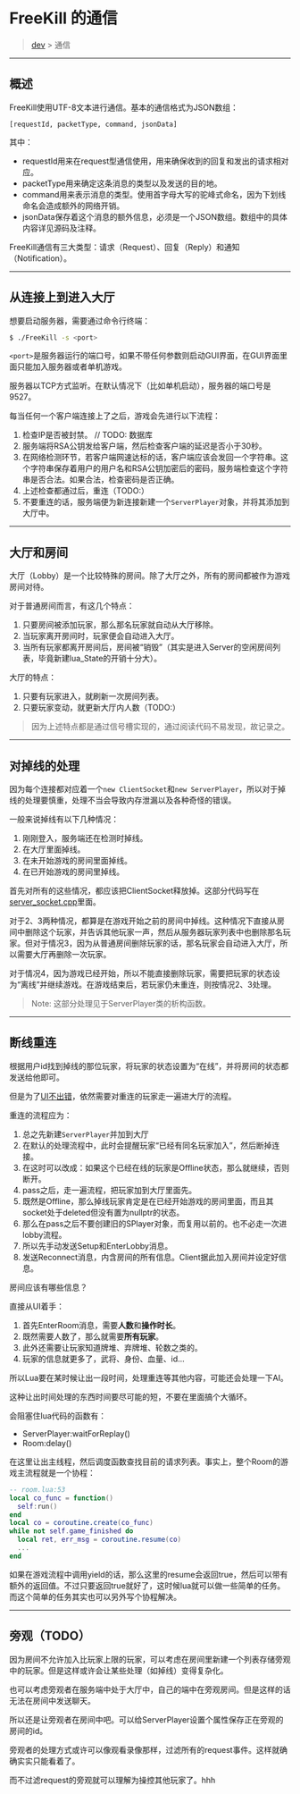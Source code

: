 # FreeKill 的通信

> [dev](./index.md) > 通信

___

## 概述

FreeKill使用UTF-8文本进行通信。基本的通信格式为JSON数组：

`[requestId, packetType, command, jsonData]`

其中：

- requestId用来在request型通信使用，用来确保收到的回复和发出的请求相对应。
- packetType用来确定这条消息的类型以及发送的目的地。
- command用来表示消息的类型。使用首字母大写的驼峰式命名，因为下划线命名会造成额外的网络开销。
- jsonData保存着这个消息的额外信息，必须是一个JSON数组。数组中的具体内容详见源码及注释。

FreeKill通信有三大类型：请求（Request）、回复（Reply）和通知（Notification）。

___

## 从连接上到进入大厅

想要启动服务器，需要通过命令行终端：

```sh
$ ./FreeKill -s <port>
```

`<port>`是服务器运行的端口号，如果不带任何参数则启动GUI界面，在GUI界面里面只能加入服务器或者单机游戏。

服务器以TCP方式监听。在默认情况下（比如单机启动），服务器的端口号是9527。

每当任何一个客户端连接上了之后，游戏会先进行以下流程：

1. 检查IP是否被封禁。   // TODO: 数据库
2. 服务端将RSA公钥发给客户端，然后检查客户端的延迟是否小于30秒。
3. 在网络检测环节，若客户端网速达标的话，客户端应该会发回一个字符串。这个字符串保存着用户的用户名和RSA公钥加密后的密码，服务端检查这个字符串是否合法。如果合法，检查密码是否正确。
4. 上述检查都通过后，重连（TODO:）
5. 不要重连的话，服务端便为新连接新建一个`ServerPlayer`对象，并将其添加到大厅中。

___

## 大厅和房间

大厅（Lobby）是一个比较特殊的房间。除了大厅之外，所有的房间都被作为游戏房间对待。

对于普通房间而言，有这几个特点：

1. 只要房间被添加玩家，那么那名玩家就自动从大厅移除。
2. 当玩家离开房间时，玩家便会自动进入大厅。
3. 当所有玩家都离开房间后，房间被“销毁”（其实是进入Server的空闲房间列表，毕竟新建lua_State的开销十分大）。

大厅的特点：

1. 只要有玩家进入，就刷新一次房间列表。
2. 只要玩家变动，就更新大厅内人数（TODO:）

> 因为上述特点都是通过信号槽实现的，通过阅读代码不易发现，故记录之。

___

## 对掉线的处理

因为每个连接都对应着一个`new ClientSocket`和`new ServerPlayer`，所以对于掉线的处理要慎重，处理不当会导致内存泄漏以及各种奇怪的错误。

一般来说掉线有以下几种情况：

1. 刚刚登入，服务端还在检测时掉线。
2. 在大厅里面掉线。
3. 在未开始游戏的房间里面掉线。
4. 在已开始游戏的房间里掉线。

首先对所有的这些情况，都应该把ClientSocket释放掉。这部分代码写在[server_socket.cpp](../../src/network/server_socket.cpp)里面。

对于2、3两种情况，都算是在游戏开始之前的房间中掉线。这种情况下直接从房间中删除这个玩家，并告诉其他玩家一声，然后从服务器玩家列表中也删除那名玩家。但对于情况3，因为从普通房间删除玩家的话，那名玩家会自动进入大厅，所以需要大厅再删除一次玩家。

对于情况4，因为游戏已经开始，所以不能直接删除玩家，需要把玩家的状态设为“离线”并继续游戏。在游戏结束后，若玩家仍未重连，则按情况2、3处理。

> Note: 这部分处理见于ServerPlayer类的析构函数。

___

## 断线重连

根据用户id找到掉线的那位玩家，将玩家的状态设置为“在线”，并将房间的状态都发送给他即可。

但是为了[UI不出错](./ui.md#mainStack)，依然需要对重连的玩家走一遍进大厅的流程。

重连的流程应为：

1. 总之先新建`ServerPlayer`并加到大厅
2. 在默认的处理流程中，此时会提醒玩家“已经有同名玩家加入”，然后断掉连接。
3. 在这时可以改成：如果这个已经在线的玩家是Offline状态，那么就继续，否则断开。
4. pass之后，走一遍流程，把玩家加到大厅里面先。
5. 既然是Offline，那么掉线玩家肯定是在已经开始游戏的房间里面，而且其socket处于deleted但没有置为nullptr的状态。
6. 那么在pass之后不要创建旧的SPlayer对象，而复用以前的。也不必走一次进lobby流程。
7. 所以先手动发送Setup和EnterLobby消息。
8. 发送Reconnect消息，内含房间的所有信息。Client据此加入房间并设定好信息。

房间应该有哪些信息？

直接从UI着手：

1. 首先EnterRoom消息，需要**人数**和**操作时长**。
2. 既然需要人数了，那么就需要**所有玩家**。
3. 此外还需要让玩家知道牌堆、弃牌堆、轮数之类的。
4. 玩家的信息就更多了，武将、身份、血量、id...

所以Lua要在某时候让出一段时间，处理重连等其他内容，可能还会处理一下AI。

这种让出时间处理的东西时间要尽可能的短，不要在里面搞个大循环。

会阻塞住lua代码的函数有：

- ServerPlayer:waitForReplay()
- Room:delay()

在这里让出主线程，然后调度函数查找目前的请求列表。事实上，整个Room的游戏主流程就是一个协程：

```lua
-- room.lua:53
local co_func = function()
  self:run()
end
local co = coroutine.create(co_func)
while not self.game_finished do
  local ret, err_msg = coroutine.resume(co)
  ...
end
```

如果在游戏流程中调用yield的话，那么这里的resume会返回true，然后可以带有额外的返回值。不过只要返回true就好了，这时候lua就可以做一些简单的任务。而这个简单的任务其实也可以另外写个协程解决。

___

## 旁观（TODO）

因为房间不允许加入比玩家上限的玩家，可以考虑在房间里新建一个列表存储旁观中的玩家。但是这样或许会让某些处理（如掉线）变得复杂化。

也可以考虑旁观者在服务端中处于大厅中，自己的端中在旁观房间。但是这样的话无法在房间中发送聊天。

所以还是让旁观者在房间中吧。可以给ServerPlayer设置个属性保存正在旁观的房间的id。

旁观者的处理方式或许可以像观看录像那样，过滤所有的request事件。这样就确确实实只能看着了。

而不过滤request的旁观就可以理解为操控其他玩家了。hhh
